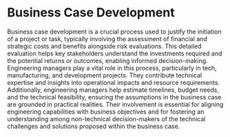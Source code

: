 # Business Case Development

Business case development is a crucial process used to justify the initiation of a project or task, typically involving the assessment of financial and strategic costs and benefits alongside risk evaluations. This detailed evaluation helps key stakeholders understand the investments required and the potential returns or outcomes, enabling informed decision-making. Engineering managers play a vital role in this process, particularly in tech, manufacturing, and development projects. They contribute technical expertise and insights into operational impacts and resource requirements. Additionally, engineering managers help estimate timelines, budget needs, and the technical feasibility, ensuring the assumptions in the business case are grounded in practical realities. Their involvement is essential for aligning engineering capabilities with business objectives and for fostering an understanding among non-technical decision-makers of the technical challenges and solutions proposed within the business case.